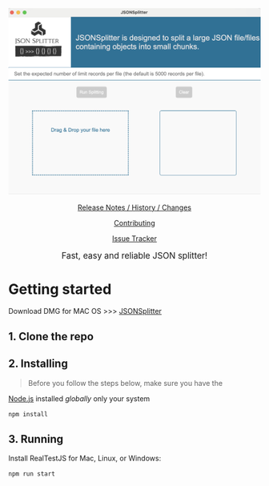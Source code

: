 <p align="center">
  <a href="./logo/demo.png">
    <picture>
      <img alt="JSONSplitter" src="./logo/demo.png">
    </picture>    
  </a>
</p>

<p align="center">
  <a href="./CHANGELOG.md">Release Notes / History / Changes</a> 
</p>
<p align="center">
  <a href="./CONTRIBUTING.md">Contributing</a> 
</p>
<p align="center">
  <a href="https://github.com/VadimNastoyashchy/JSONSplitter/issues">Issue Tracker</a> 
</p>
<p align="center" style="font-size:120%;">
  Fast, easy and reliable JSON splitter!
</p>

# Getting started

Download DMG for MAC OS >>> 
[JSONSplitter](https://github.com/VadimNastoyashchy/JSONSplitter/releases/download/1.1.1/JSONSplitter-1.1.1-arm64.dmg)

## 1. Clone the repo

## 2. Installing

> Before you follow the steps below, make sure you have the

[Node.js](https://nodejs.org/en/download/) installed _globally_ only your system

```bash
npm install
```

## 3. Running

Install RealTestJS for Mac, Linux, or Windows:

```bash
npm run start
```
